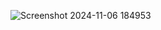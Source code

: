 ![Screenshot 2024-11-06 184953](https://github.com/user-attachments/assets/9ff101aa-7628-4f66-a70d-d18874eff4d1)
